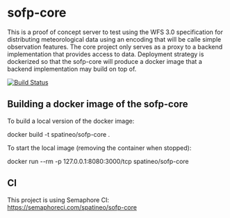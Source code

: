 # sofp-core

This is a proof of concept server to test using the WFS 3.0 specification for distributing meteorological data using an encoding that will be calle simple observation features. The core project only serves as a proxy to a backend implementation that provides access to data. Deployment strategy is dockerized so that the sofp-core will produce a docker image that a backend implementation may build on top of.

[![Build Status](https://semaphoreci.com/api/v1/spatineo/sofp-core/branches/master/badge.svg)](https://semaphoreci.com/spatineo/sofp-core)

## Building a docker image of the sofp-core

To build a local version of the docker image:

  docker build -t spatineo/sofp-core .

To start the local image (removing the container when stopped):

  docker run --rm -p 127.0.0.1:8080:3000/tcp spatineo/sofp-core

## CI


This project is using Semaphore CI: https://semaphoreci.com/spatineo/sofp-core
